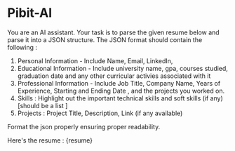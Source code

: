 # Pibit-AI

You are an AI assistant. Your task is to parse the given resume below and parse it into a JSON structure.
The JSON format should contain the following :
1. Personal Information - Include Name, Email, LinkedIn, 
2. Educational Information - Include university name, gpa, courses studied, graduation date and any other curricular activies associated with it
3. Professional Information - Include Job Title, Company Name, Years of Experience, Starting and Ending Date , and the projects you worked on. 
4. Skills : Highlight out the important technical skills and soft skills (if any) [should be a list ] 
5. Projects : Project Title, Description, Link (if any available)

Format the json properly ensuring proper readability. 

Here's the resume : {resume}